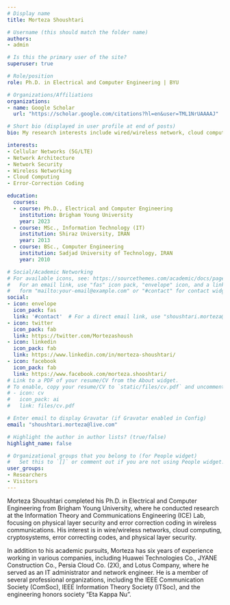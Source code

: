 ```yaml
---
# Display name
title: Morteza Shoushtari

# Username (this should match the folder name)
authors:
- admin

# Is this the primary user of the site?
superuser: true

# Role/position
role: Ph.D. in Electrical and Computer Engineering | BYU

# Organizations/Affiliations
organizations:
- name: Google Scholar
  url: "https://scholar.google.com/citations?hl=en&user=TML1NrUAAAAJ"

# Short bio (displayed in user profile at end of posts)
bio: My research interests include wired/wireless network, cloud computing and Physical Layer Security / Coding.

interests:
- Cellular Networks (5G/LTE)
- Network Architecture
- Network Security
- Wireless Networking
- Cloud Computing
- Error-Correction Coding 

education:
  courses:
  - course: Ph.D., Electrical and Computer Engineering
    institution: Brigham Young University
    year: 2023
  - course: MSc., Information Technology (IT)
    institution: Shiraz University, IRAN
    year: 2013
  - course: BSc., Computer Engineering
    institution: Sadjad University of Technology, IRAN
    year: 2010

# Social/Academic Networking
# For available icons, see: https://sourcethemes.com/academic/docs/page-builder/#icons
#   For an email link, use "fas" icon pack, "envelope" icon, and a link in the
#   form "mailto:your-email@example.com" or "#contact" for contact widget.
social:
- icon: envelope
  icon_pack: fas
  link: '#contact'  # For a direct email link, use "shoushtari.morteza@live.com".
- icon: twitter
  icon_pack: fab
  link: https://twitter.com/Mortezashoush
- icon: linkedin
  icon_pack: fab
  link: https://www.linkedin.com/in/morteza-shoushtari/
- icon: facebook
  icon_pack: fab
  link: https://www.facebook.com/morteza.shooshtari/
# Link to a PDF of your resume/CV from the About widget.
# To enable, copy your resume/CV to `static/files/cv.pdf` and uncomment the lines below.
# - icon: cv
#   icon_pack: ai
#   link: files/cv.pdf

# Enter email to display Gravatar (if Gravatar enabled in Config)
email: "shoushtari.morteza@live.com"

# Highlight the author in author lists? (true/false)
highlight_name: false

# Organizational groups that you belong to (for People widget)
#   Set this to `[]` or comment out if you are not using People widget.
user_groups:
- Researchers
- Visitors
---
```


Morteza Shoushtari completed his Ph.D. in Electrical and Computer Engineering from Brigham Young University, where he conducted research at the Information Theory and Communications Engineering (ICE) Lab, focusing on physical layer security and error correction coding in wireless communications. His interest is in wire/wireless networks, cloud computing, cryptosystems, error correcting codes, and physical layer security.

In addition to his academic pursuits, Morteza has six years of experience working in various companies, including Huawei Technologies Co., JYANE Construction Co., Persia Cloud Co. (2X), and Lotus Company, where he served as an IT administrator and network engineer. He is a member of several professional organizations, including the IEEE Communication Society (ComSoc), IEEE Information Theory Society (ITSoc), and the engineering honors society “Eta Kappa Nu”.
